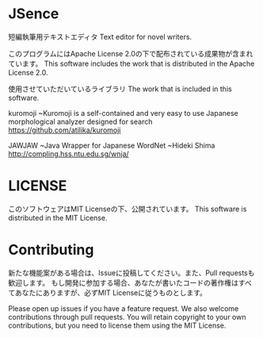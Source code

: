 # JSence

短編執筆用テキストエディタ
Text editor for novel writers.

このプログラムにはApache License 2.0の下で配布されている成果物が含まれています。
This software includes the work that is distributed in the Apache License 2.0.

使用させていただいているライブラリ
The work that is included in this software.

kuromoji ~Kuromoji is a self-contained and very easy to use Japanese morphological analyzer designed for search
https://github.com/atilika/kuromoji

JAWJAW ~Java Wrapper for Japanese WordNet ~Hideki Shima
http://compling.hss.ntu.edu.sg/wnja/

# LICENSE

このソフトウェアはMIT Licenseの下、公開されています。
This software is distributed in the MIT License.

# Contributing

新たな機能案がある場合は、Issueに投稿してください。また、Pull requestsも歓迎します。
もし開発に参加する場合、あなたが書いたコードの著作権はすべてあなたにありますが、必ずMIT Licenseに従うものとします。

Please open up issues if you have a feature request. We also welcome contributions through pull requests.
You will retain copyright to your own contributions, but you need to license them using the MIT License.